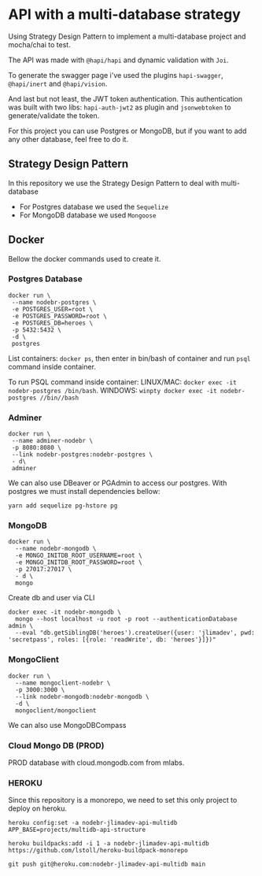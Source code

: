 # API with a multi-database strategy

Using Strategy Design Pattern to implement a multi-database project and mocha/chai to test.

The API was made with `@hapi/hapi` and dynamic validation with `Joi`.

To generate the swagger page i've used the plugins `hapi-swagger`, `@hapi/inert` and `@hapi/vision`.

And last but not least, the JWT token authentication. This authentication was built with two libs: `hapi-auth-jwt2` as plugin and `jsonwebtoken` to generate/validate the token.

For this project you can use Postgres or MongoDB, but if you want to add any other database, feel free to do it.

## Strategy Design Pattern

In this repository we use the Strategy Design Pattern to deal with multi-database

- For Postgres database we used the `Sequelize`
- For MongoDB database we used `Mongoose`

## Docker

Bellow the docker commands used to create it.

### Postgres Database

```
docker run \
 --name nodebr-postgres \
 -e POSTGRES_USER=root \
 -e POSTGRES_PASSWORD=root \
 -e POSTGRES_DB=heroes \
 -p 5432:5432 \
 -d \
 postgres
```

List containers: `docker ps`, then enter in bin/bash of container and run `psql` command inside container.

To run PSQL command inside container: LINUX/MAC: `docker exec -it nodebr-postgres /bin/bash`. WINDOWS: `winpty docker exec -it nodebr-postgres //bin//bash`

### Adminer

```
docker run \
 --name adminer-nodebr \
 -p 8080:8080 \
 --link nodebr-postgres:nodebr-postgres \
 - d\
 adminer
```

We can also use DBeaver or PGAdmin to access our postgres.
With postgres we must install dependencies bellow:

`yarn add sequelize pg-hstore pg`

### MongoDB

```
docker run \
  --name nodebr-mongodb \
  -e MONGO_INITDB_ROOT_USERNAME=root \
  -e MONGO_INITDB_ROOT_PASSWORD=root \
  -p 27017:27017 \
  - d \
  mongo
```

Create db and user via CLI

```
docker exec -it nodebr-mongodb \
  mongo --host localhost -u root -p root --authenticationDatabase admin \
  --eval "db.getSiblingDB('heroes').createUser({user: 'jlimadev', pwd: 'secretpass', roles: [{role: 'readWrite', db: 'heroes'}]})"
```

### MongoClient

```
docker run \
  --name mongoclient-nodebr \
  -p 3000:3000 \
  --link nodebr-mongodb:nodebr-mongodb \
  -d \
  mongoclient/mongoclient
```

We can also use MongoDBCompass

### Cloud Mongo DB (PROD)

PROD database with cloud.mongodb.com from mlabs.

### HEROKU

Since this repository is a monorepo, we need to set this only project to deploy on heroku.

```
heroku config:set -a nodebr-jlimadev-api-multidb APP_BASE=projects/multidb-api-structure

heroku buildpacks:add -i 1 -a nodebr-jlimadev-api-multidb https://github.com/lstoll/heroku-buildpack-monorepo

git push git@heroku.com:nodebr-jlimadev-api-multidb main
```
